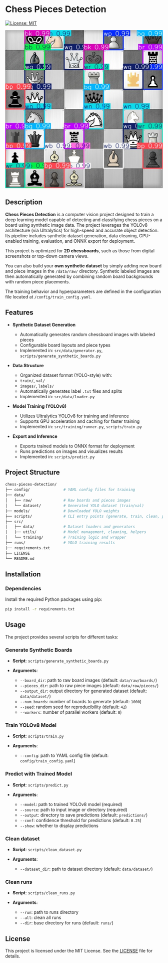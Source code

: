 # Chess Pieces Detection

[![License: MIT](https://img.shields.io/badge/License-MIT-green.svg)](https://github.com/SIIR3X/network-segmenter/blob/main/LICENSE)

![ChessPiecesDetector](docs/images/chess_pieces_detector.jpg)

## Description

**Chess Pieces Detection** is a computer vision project designed to train a deep learning model capable of detecting and classifying chess pieces on a board using synthetic image data. The project leverages the YOLOv8 architecture (via Ultralytics) for high-speed and accurate object detection. Its pipeline includes synthetic dataset generation, data cleaning, GPU-enabled training, evaluation, and ONNX export for deployment.

This project is optimized for **2D chessboards**, such as those from digital screenshots or top-down camera views.

You can also build your **own synthetic dataset** by simply adding new board and piece images in the `/data/raw/` directory. Synthetic labeled images are then automatically generated by combining random board backgrounds with random piece placements.

The training behavior and hyperparameters are defined in the configuration file located at `/config/train_config.yaml`.

## Features

- **Synthetic Dataset Generation**
    - Automatically generates random chessboard images with labeled pieces
    - Configurable board layouts and piece types
    - Implemented in: `src/data/generator.py`, `scripts/generate_synthetic_boards.py`

- **Data Structure**
    - Organized dataset format (YOLO-style) with:
    - `train/`, `val/`
    - `images/`, `labels/`
    - Automatically generates label `.txt` files and splits
    - Implemented in: `src/data/loader.py`

- **Model Training (YOLOv8)**
    - Utilizes Ultralytics YOLOv8 for training and inference
    - Supports GPU acceleration and caching for faster training
    - Implemented in: `src/training/runner.py`, `scripts/train.py`

- **Export and Inference**
    - Exports trained models to ONNX format for deployment
    - Runs predictions on images and visualizes results
    - Implemented in: `scripts/predict.py`


## Project Structure

```bash
chess-pieces-detection/
├── config/               # YAML config files for training
├── data/
│   ├── raw/              # Raw boards and pieces images
│   └── dataset/          # Generated YOLO dataset (train/val)
├── models/               # Downloaded YOLO weights
├── scripts/              # CLI entry points (generate, train, clean, predict)
├── src/
│   ├── data/             # Dataset loaders and generators
│   ├── utils/            # Model management, cleaning, helpers
│   └── training/         # Training logic and wrapper
├── runs/                 # YOLO training results
├── requirements.txt
├── LICENSE
└── README.md
```


## Installation

### Dependencies

Install the required Python packages using pip:

```bash
pip install -r requirements.txt
```


## Usage

The project provides several scripts for different tasks:

### Generate Synthetic Boards

- **Script**: `scripts/generate_synthetic_boards.py`

- **Arguments**:
    - `--board_dir`: path to raw board images (default: `data/raw/boards/`)
    - `--pieces_dir`: path to raw piece images (default: `data/raw/pieces/`)
    - `--output_dir`: output directory for generated dataset (default: `data/dataset/`)
    - `--num_boards`: number of boards to generate (default: `1000`)
    - `--seed`: random seed for reproducibility (default: `42`)
    - `--workers`: number of parallel workers (default: `8`)

### Train YOLOv8 Model

- **Script**: `scripts/train.py`

- **Arguments**:
    - `--config`: path to YAML config file (default: `config/train_config.yaml`)

### Predict with Trained Model

- **Script**: `scripts/predict.py`

- **Arguments**:
    - `--model`: path to trained YOLOv8 model (required)
    - `--source`: path to input image or directory (required)
    - `--output`: directory to save predictions (default: `predictions/`)
    - `--conf`: confidence threshold for predictions (default: `0.25`)
    - `--show`: whether to display predictions

### Clean dataset

- **Script**: `scripts/clean_dataset.py`

- **Arguments**:
    - `--dataset_dir`: path to dataset directory (default: `data/dataset/`)

### Clean runs

- **Script**: `scripts/clean_runs.py`

- **Arguments**:
    - `--run`: path to runs directory
    - `--all`: clean all runs
    - `--dir`: base directory for runs (default: `runs/`)


## License

This project is licensed under the MIT License. See the [LICENSE](LICENSE) file for details.
